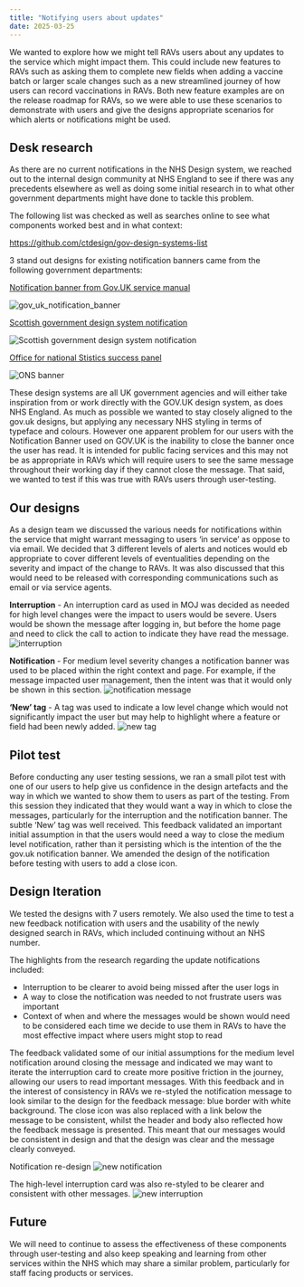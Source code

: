 ```yaml
---
title: "Notifying users about updates"
date: 2025-03-25
---
```

We wanted to explore how we might tell RAVs users about any updates to the service which might impact them. This could include new features to RAVs such as asking them to complete new fields when adding a vaccine batch or larger scale changes such as a new streamlined journey of how users can record vaccinations in RAVs.
Both new feature examples are on the release roadmap for RAVs, so we were able to use these scenarios to demonstrate with users and give the designs appropriate scenarios for which alerts or notifications might be used.

## Desk research

As there are no current notifications in the NHS Design system, we reached out to the internal design community at NHS England to see if there was any precedents elsewhere as well as doing some initial research in to what other government departments might have done to tackle this problem.

The following list was checked as well as searches online to see what components worked best and in what context:

https://github.com/ctdesign/gov-design-systems-list

3 stand out designs for existing notification banners came from the following government departments:

[Notification banner from Gov.UK service manual](https://design-system.service.gov.uk/components/notification-banner/)

![gov_uk_notification_banner](gov_uk_notification_banner.png)

[Scottish government design system notification](https://designsystem.gov.scot/components/notification-banner)

![Scottish government design system notification](Scottish_gov_notification.png)

[Office for national Stistics success panel](https://service-manual.ons.gov.uk/design-system/components/success-panel)

![ONS banner](ONS_banner.png)



These design systems are all UK government agencies and will either take inspiration from or work directly with the GOV.UK design system, as does NHS England. 
As much as possible we wanted to stay closely aligned to the gov.uk designs, but applying any necessary NHS styling in terms of typeface and colours. However one apparent problem for our users with the Notification Banner used on GOV.UK is the inability to close the banner once the user has read. It is intended for public facing services and this may not be as appropriate in RAVs which will require users to see the same message throughout their working day if they cannot close the message. That said, we wanted to test if this was true with RAVs users through user-testing.



## Our designs

As a design team we discussed the various needs for notifications within the service that might warrant messaging to users ‘in service’ as oppose to via email. We decided that 3 different levels of alerts and notices would eb appropriate to cover different levels of eventualities depending on the severity and impact of the change to RAVs. It was also discussed that this would need to be released with corresponding communications such as email or via service agents. 

**Interruption** - An interruption card as used in MOJ was decided as needed for high level changes were the impact to users would be severe. Users would be shown the message after logging in, but before the home page and need to click the call to action to indicate they have read the message.
![interruption](interruption.png)



**Notification** - For medium level severity changes a notification banner was used to be placed within the right context and page. For example, if the message impacted user management, then the intent was that it would only be shown in this section. 
![notification message](notification.png)



**‘New’ tag** - A tag was used to indicate a low level change which would not significantly impact the user but may help to highlight where a feature or field had been newly added.
![new tag](new_tag.png)



## Pilot test

Before conducting any user testing sessions, we ran a small pilot test with one of our users to help give us confidence in the design artefacts and the way in which we wanted to show them to users as part of the testing. From this session they indicated that they would want a way in which to close the messages, particularly for the interruption and the notification banner. The subtle ‘New’ tag was well received. 
This feedback validated an important initial assumption in that the users would need a way to close the medium level notification, rather than it persisting which is the intention of the the gov.uk notification banner.
We amended the design of the notification before testing with users to add a close icon.



## Design Iteration

We tested the designs with 7 users remotely. We also used the time to test a new feedback notification with users and the usability of the newly designed search in RAVs, which included continuing without an NHS number.

The highlights from the research regarding the update notifications included:

- Interruption to be clearer to avoid being missed after the user logs in
- A way to close the notification was needed to not frustrate users was important
- Context of when and where the messages would be shown would need to be considered each time we decide to use them in RAVs to have the most effective impact where users might stop to read

The feedback validated some of our initial assumptions for the medium level notification around closing the message and indicated we may want to iterate the interruption card to create more positive friction in the journey, allowing our users to read important messages. 
With this feedback and in the interest of consistency in RAVs we re-styled the notification message to look similar to the design for the feedback message: blue border with white background. The close icon was also replaced with a link below the message to be consistent, whilst the header and body also reflected how the feedback message is presented. This meant that our messages would be consistent in design and that the design was clear and the message clearly conveyed.



Notification re-design
![new notification](notification1.png)


The high-level interruption card was also re-styled to be clearer and consistent with other messages.
![new interruption](interruption1.png)

## Future
We will need to continue to assess the effectiveness of these components through user-testing and also keep speaking and learning from other services within the NHS which may share a similar problem, particularly for staff facing products or services.
